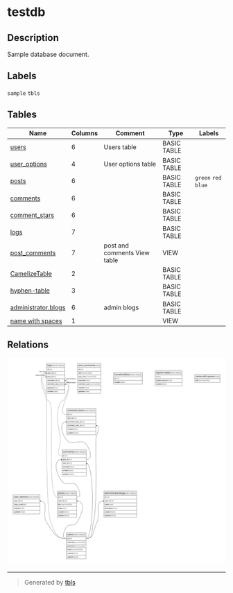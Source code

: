 # testdb

## Description

Sample database document.

## Labels

`sample` `tbls`

## Tables

| Name | Columns | Comment | Type | Labels |
| ---- | ------- | ------- | ---- | ------ |
| [users](users.md) | 6 | Users table | BASIC TABLE |  |
| [user_options](user_options.md) | 4 | User options table | BASIC TABLE |  |
| [posts](posts.md) | 6 |  | BASIC TABLE | `green` `red` `blue` |
| [comments](comments.md) | 6 |  | BASIC TABLE |  |
| [comment_stars](comment_stars.md) | 6 |  | BASIC TABLE |  |
| [logs](logs.md) | 7 |  | BASIC TABLE |  |
| [post_comments](post_comments.md) | 7 | post and comments View table | VIEW |  |
| [CamelizeTable](CamelizeTable.md) | 2 |  | BASIC TABLE |  |
| [hyphen-table](hyphen-table.md) | 3 |  | BASIC TABLE |  |
| [administrator.blogs](administrator.blogs.md) | 6 | admin blogs | BASIC TABLE |  |
| [name with spaces](name%20with%20spaces.md) | 1 |  | VIEW |  |

## Relations

![er](schema.svg)

---

> Generated by [tbls](https://github.com/k1LoW/tbls)
